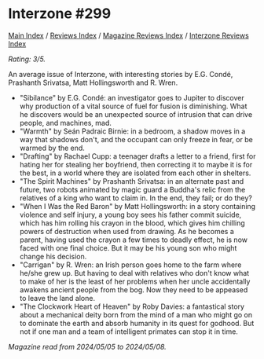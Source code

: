 # Interzone #299

[Main Index](../../../README.md) / [Reviews Index](../../README.md) / [Magazine Reviews Index](../README.md) / [Interzone Reviews Index](README.md)

*Rating: 3/5.*

An average issue of Interzone, with interesting stories by E.G. Condé, Prashanth Srivatsa, Matt Hollingsworth and R. Wren.

- "Sibilance" by E.G. Condé: an investigator goes to Jupiter to discover why production of a vital source of fuel for fusion is diminishing. What he discovers would be an unexpected source of intrusion that can drive people, and machines, mad.
- "Warmth" by Seán Padraic Birnie: in a bedroom, a shadow moves in a way that shadows don't, and the occupant can only freeze in fear, or be warmed by the end.
- "Drafting" by Rachael Cupp: a teenager drafts a letter to a friend, first for hating her for stealing her boyfriend, then correcting it to maybe it is for the best, in a world where they are isolated from each other in shelters.
- "The Spirit Machines" by Prashanth Srivatsa: in an alternate past and future, two robots animated by magic guard a Buddha's relic from the relatives of a king who want to claim in. In the end, they fail; or do they?
- "When I Was the Red Baron" by Matt Hollingsworth: in a story containing violence and self injury, a young boy sees his father commit suicide, which has him rolling his crayon in the blood, which gives him chilling powers of destruction when used from drawing. As he becomes a parent, having used the crayon a few times to deadly effect, he is now faced with one final choice. But it may be his young son who might change his decision.
- "Carrigan" by R. Wren: an Irish person goes home to the farm where he/she grew up. But having to deal with relatives who don't know what to make of her is the least of her problems when her uncle accidentally awakens ancient people from the bog. Now they need to be appeased to leave the land alone.
- "The Clockwork Heart of Heaven" by Roby Davies: a fantastical story about a mechanical deity born from the mind of a man who might go on to dominate the earth and absorb humanity in its quest for godhood. But not if one man and a team of intelligent primates can stop it in time.

*Magazine read from 2024/05/05 to 2024/05/08.*
